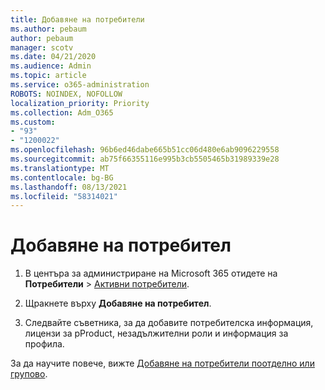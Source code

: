 ```yaml
---
title: Добавяне на потребители
ms.author: pebaum
author: pebaum
manager: scotv
ms.date: 04/21/2020
ms.audience: Admin
ms.topic: article
ms.service: o365-administration
ROBOTS: NOINDEX, NOFOLLOW
localization_priority: Priority
ms.collection: Adm_O365
ms.custom:
- "93"
- "1200022"
ms.openlocfilehash: 96b6ed46dabe665b51cc06d480e6ab9096229558
ms.sourcegitcommit: ab75f66355116e995b3cb5505465b31989339e28
ms.translationtype: MT
ms.contentlocale: bg-BG
ms.lasthandoff: 08/13/2021
ms.locfileid: "58314021"
---
```

# <a name="add-a-user"></a>Добавяне на потребител

1. В центъра за администриране на Microsoft 365 отидете на **Потребители** > [Активни потребители](https://admin.microsoft.com/Adminportal/Home?source=applauncher#/users).

2. Щракнете върху **Добавяне на потребител**.

3. Следвайте съветника, за да добавите потребителска информация, лицензи за pProduct, незадължителни роли и информация за профила.

За да научите повече, вижте [ Добавяне на потребители поотделно или групово](https://docs.microsoft.com/microsoft-365/admin/add-users/add-users).